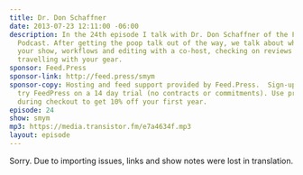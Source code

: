 ```yaml
---
title: Dr. Don Schaffner
date: 2013-07-23 12:11:00 -06:00
description: In the 24th episode I talk with Dr. Don Schaffner of the Food Safety
  Podcast. After getting the poop talk out of the way, we talk about where you share
  your show, workflows and editing with a co-host, checking on reviews in iTunes and
  travelling with your gear.
sponsor: Feed.Press
sponsor-link: http://feed.press/smym
sponsor-copy: Hosting and feed support provided by Feed.Press.  Sign-up today and
  try FeedPress on a 14 day trial (no contracts or commitments). Use promo code "smym"
  during checkout to get 10% off your first year.
episode: 24
show: smym
mp3: https://media.transistor.fm/e7a4634f.mp3
layout: episode
---
```


Sorry. Due to importing issues, links and show notes were lost in translation.

